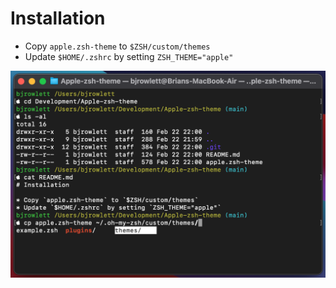 # Installation

* Copy `apple.zsh-theme` to `$ZSH/custom/themes`
* Update `$HOME/.zshrc` by setting `ZSH_THEME="apple"`

![Screenshot](apple.png "An example screenshot")

